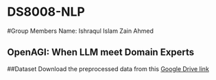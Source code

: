 # DS8008-NLP
#Group Members
Name: Ishraqul Islam
      Zain Ahmed

## OpenAGI: When LLM meet Domain Experts

##Dataset
Download the preprocessed data from this [Google Drive link](https://drive.google.com/drive/folders/1AjT6y7qLIMxcmHhUBG5IE1_5SnCPR57e?usp=share_link)

